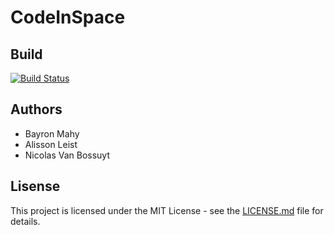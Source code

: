 # CodeInSpace

## Build
[![Build Status](https://travis-ci.org/Groupe24/CodeInSpace.svg?branch=master)](https://travis-ci.org/Groupe24/CodeInSpace)

## Authors
- Bayron Mahy
- Alisson Leist
- Nicolas Van Bossuyt

## Lisense
This project is licensed under the MIT License - see the [LICENSE.md](LICENSE.md) file for details.
